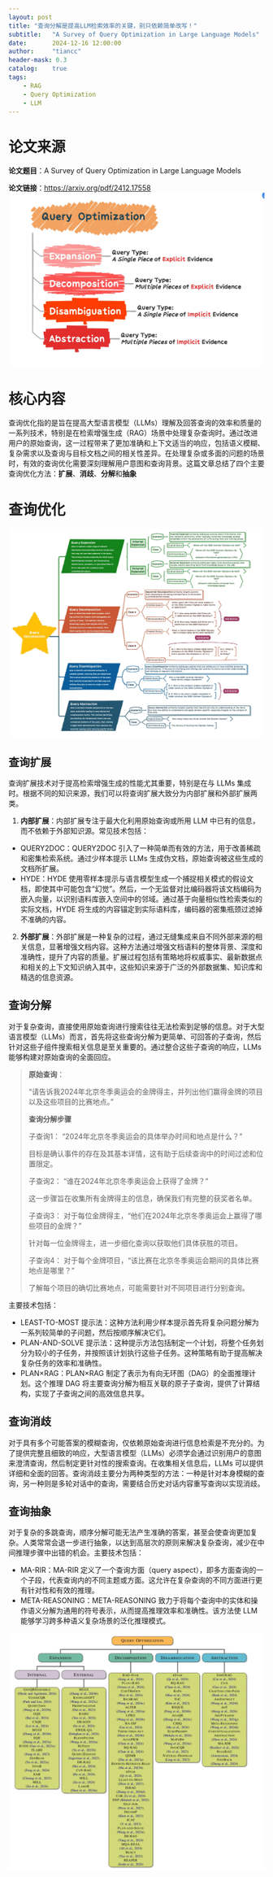 ```yaml
---
layout: post
title: "查询分解是提高LLM检索效率的关键，别只依赖简单改写！"
subtitle:   "A Survey of Query Optimization in Large Language Models"
date:       2024-12-16 12:00:00
author:     "tiancc"
header-mask: 0.3
catalog:    true
tags:
    - RAG
    - Query Optimization
    - LLM
---
```


# 论文来源
**论文题目**：A Survey of Query Optimization in Large Language Models

**论文链接**：https://arxiv.org/pdf/2412.17558
![](/img/query%20optimization/paper.png)

# 核心内容
查询优化指的是旨在提高大型语言模型（LLMs）理解及回答查询的效率和质量的一系列技术，特别是在检索增强生成（RAG）场景中处理复杂查询时。通过改进用户的原始查询，这一过程带来了更加准确和上下文适当的响应，包括语义模糊、复杂需求以及查询与目标文档之间的相关性差异。在处理复杂或多面的问题的场景时，有效的查询优化需要深刻理解用户意图和查询背景。这篇文章总结了四个主要查询优化方法：**扩展**、**消歧**、**分解**和**抽象**

# 查询优化
![](/img/query%20optimization/optimize.png)
## 查询扩展
查询扩展技术对于提高检索增强生成的性能尤其重要，特别是在与 LLMs 集成时。根据不同的知识来源，我们可以将查询扩展大致分为内部扩展和外部扩展两类。

1. **内部扩展**：内部扩展专注于最大化利用原始查询或所用 LLM 中已有的信息，而不依赖于外部知识源。常见技术包括：
- QUERY2DOC：QUERY2DOC 引入了一种简单而有效的方法，用于改善稀疏和密集检索系统。通过少样本提示 LLMs 生成伪文档，原始查询被这些生成的文档所扩展。
- HYDE：HYDE 使用零样本提示与语言模型生成一个捕捉相关模式的假设文档，即使其中可能包含“幻觉”。然后，一个无监督对比编码器将该文档编码为嵌入向量，以识别语料库嵌入空间中的邻域。通过基于向量相似性检索类似的实际文档，HYDE 将生成的内容锚定到实际语料库，编码器的密集瓶颈过滤掉不准确的内容。


2. **外部扩展**：外部扩展是一种复杂的过程，通过无缝集成来自不同外部来源的相关信息，显著增强文档内容。这种方法通过增强文档语料的整体背景、深度和准确性，提升了内容的质量。扩展过程包括有策略地将权威事实、最新数据点和相关的上下文知识纳入其中，这些知识来源于广泛的外部数据集、知识库和精选的信息资源。

## 查询分解
对于复杂查询，直接使用原始查询进行搜索往往无法检索到足够的信息。对于大型语言模型（LLMs）而言，首先将这些查询分解为更简单、可回答的子查询，然后针对这些子组件搜索相关信息是至关重要的。通过整合这些子查询的响应，LLMs 能够构建对原始查询的全面回应。

> **原始查询**：
> 
> “请告诉我2024年北京冬季奥运会的金牌得主，并列出他们赢得金牌的项目以及这些项目的比赛地点。”
> 
> **查询分解步骤**
> 
> 子查询1： “2024年北京冬季奥运会的具体举办时间和地点是什么？”
> 
> 目标是确认事件的存在及其基本详情，这有助于后续查询中的时间过滤和位置限定。
> 
> 子查询2： “谁在2024年北京冬季奥运会上获得了金牌？”
> 
> 这一步骤旨在收集所有金牌得主的信息，确保我们有完整的获奖者名单。
> 
> 子查询3： 对于每位金牌得主，“他们在2024年北京冬季奥运会上赢得了哪些项目的金牌？”
> 
> 针对每一位金牌得主，进一步细化查询以获取他们具体获胜的项目。
> 
> 子查询4： 对于每个金牌项目，“该比赛在北京冬季奥运会期间的具体比赛地点是哪里？”
> 
> 了解每个项目的确切比赛地点，可能需要针对不同项目进行分别查询。

主要技术包括：
- LEAST-TO-MOST 提示法：这种方法利用少样本提示首先将复杂问题分解为一系列较简单的子问题，然后按顺序解决它们。
- PLAN-AND-SOLVE 提示法：这种提示方法包括制定一个计划，将整个任务划分为较小的子任务，并按照该计划执行这些子任务。这种策略有助于提高解决复杂任务的效率和准确性。
- PLAN×RAG：PLAN×RAG 制定了表示为有向无环图（DAG）的全面推理计划。这个推理 DAG 将主要查询分解为相互关联的原子子查询，提供了计算结构，实现了子查询之间的高效信息共享。


## 查询消歧
对于具有多个可能答案的模糊查询，仅依赖原始查询进行信息检索是不充分的。为了提供完整且细致的响应，大型语言模型（LLMs）必须学会通过识别用户的意图来澄清查询，然后制定更针对性的搜索查询。在收集相关信息后，LLMs 可以提供详细和全面的回答。查询消歧主要分为两种类型的方法：一种是针对本身模糊的查询，另一种则是多轮对话中的查询，需要结合历史对话内容重写查询以实现消歧。
## 查询抽象
对于复杂的多跳查询，顺序分解可能无法产生准确的答案，甚至会使查询更加复杂。人类常常会退一步进行抽象，以达到高层次的原则来解决复杂查询，减少在中间推理步骤中出错的机会。主要技术包括：

- MA-RIR：MA-RIR 定义了一个查询方面（query aspect），即多方面查询的一个子段，代表查询内的不同主题或方面。这允许在复杂查询的不同方面进行更有针对性和有效的推理。
- META-REASONING：META-REASONING 致力于将每个查询中的实体和操作语义分解为通用的符号表示，从而提高推理效率和准确性。该方法使 LLM能够学习跨多种语义复杂场景的泛化推理模式。


![](/img/query%20optimization/all.png)



